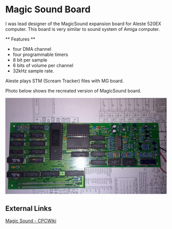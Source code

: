 # Magic Sound Board

I was lead designer of the MagicSound expansion board for Aleste 520EX computer. This board is very similar to sound system of Amiga computer.

** Features **

- four DMA channel
- four programmable timers
- 8 bit per sample
- 6 bits of volume per channel
- 32kHz sample rate. 

Aleste plays STM (Scream Tracker) files with MG board. 

Photo below shows the recreated version of MagicSound board.

![Magic Sound](/projects/magic_sound/MagicSoundRecreated.jpg)

## External Links

[Magic Sound - CPCWiki](http://www.cpcwiki.eu/index.php/Magic_Sound_Board)
